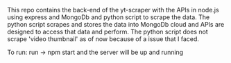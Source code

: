 This repo contains the back-end of the yt-scraper with the APIs in node.js using express and MongoDb and python script to scrape the data.
The python script scrapes and stores the data into MongoDb cloud and APIs are designed to access that data and perform.
The python script does not scrape 'video thumbnail' as of now because of a issue that I faced.

To run:
  run -> npm start and the server will be up and running

